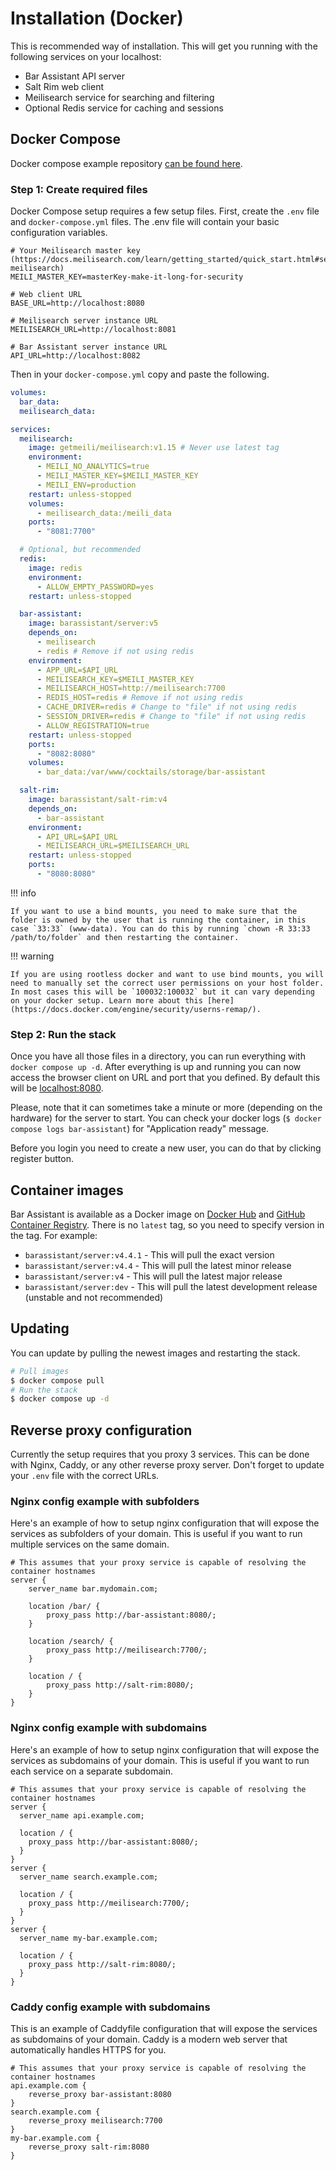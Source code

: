# Installation (Docker)

This is recommended way of installation. This will get you running with the following services on your localhost:

- Bar Assistant API server
- Salt Rim web client
- Meilisearch service for searching and filtering
- Optional Redis service for caching and sessions

## Docker Compose

Docker compose example repository [can be found here](https://github.com/bar-assistant/docker/).

### Step 1: Create required files

Docker Compose setup requires a few setup files. First, create the `.env` file and `docker-compose.yml` files. The .env file will contain your basic configuration variables.

```properties title=".env"
# Your Meilisearch master key (https://docs.meilisearch.com/learn/getting_started/quick_start.html#securing-meilisearch)
MEILI_MASTER_KEY=masterKey-make-it-long-for-security

# Web client URL
BASE_URL=http://localhost:8080

# Meilisearch server instance URL
MEILISEARCH_URL=http://localhost:8081

# Bar Assistant server instance URL
API_URL=http://localhost:8082
```

Then in your `docker-compose.yml` copy and paste the following.

```yaml title="docker-compose.yml"
volumes:
  bar_data:
  meilisearch_data:

services:
  meilisearch:
    image: getmeili/meilisearch:v1.15 # Never use latest tag
    environment:
      - MEILI_NO_ANALYTICS=true
      - MEILI_MASTER_KEY=$MEILI_MASTER_KEY
      - MEILI_ENV=production
    restart: unless-stopped
    volumes:
      - meilisearch_data:/meili_data
    ports:
      - "8081:7700"

  # Optional, but recommended
  redis:
    image: redis
    environment:
      - ALLOW_EMPTY_PASSWORD=yes
    restart: unless-stopped

  bar-assistant:
    image: barassistant/server:v5
    depends_on:
      - meilisearch
      - redis # Remove if not using redis
    environment:
      - APP_URL=$API_URL
      - MEILISEARCH_KEY=$MEILI_MASTER_KEY
      - MEILISEARCH_HOST=http://meilisearch:7700
      - REDIS_HOST=redis # Remove if not using redis
      - CACHE_DRIVER=redis # Change to "file" if not using redis
      - SESSION_DRIVER=redis # Change to "file" if not using redis
      - ALLOW_REGISTRATION=true
    restart: unless-stopped
    ports:
      - "8082:8080"
    volumes:
      - bar_data:/var/www/cocktails/storage/bar-assistant

  salt-rim:
    image: barassistant/salt-rim:v4
    depends_on:
      - bar-assistant
    environment:
      - API_URL=$API_URL
      - MEILISEARCH_URL=$MEILISEARCH_URL
    restart: unless-stopped
    ports:
      - "8080:8080"
```

!!! info

    If you want to use a bind mounts, you need to make sure that the folder is owned by the user that is running the container, in this case `33:33` (www-data). You can do this by running `chown -R 33:33 /path/to/folder` and then restarting the container.

!!! warning

    If you are using rootless docker and want to use bind mounts, you will need to manually set the correct user permissions on your host folder. In most cases this will be `100032:100032` but it can vary depending on your docker setup. Learn more about this [here](https://docs.docker.com/engine/security/userns-remap/).

### Step 2: Run the stack

Once you have all those files in a directory, you can run everything with `docker compose up -d`. After everything is up and running you can now access the browser client on URL and port that you defined. By default this will be [localhost:8080](http://localhost:8080).

Please, note that it can sometimes take a minute or more (depending on the hardware) for the server to start. You can check your docker logs (`$ docker compose logs bar-assistant`) for "Application ready" message.

Before you login you need to create a new user, you can do that by clicking register button.

## Container images

Bar Assistant is available as a Docker image on [Docker Hub](https://hub.docker.com/u/barassistant) and [GitHub Container Registry](https://github.com/karlomikus?tab=packages). There is no `latest` tag, so you need to specify version in the tag. For example:

- `barassistant/server:v4.4.1` - This will pull the exact version
- `barassistant/server:v4.4` - This will pull the latest minor release
- `barassistant/server:v4` - This will pull the latest major release
- `barassistant/server:dev` - This will pull the latest development release (unstable and not recommended)

## Updating

You can update by pulling the newest images and restarting the stack.

``` bash
# Pull images
$ docker compose pull
# Run the stack
$ docker compose up -d
```

## Reverse proxy configuration

Currently the setup requires that you proxy 3 services. This can be done with Nginx, Caddy, or any other reverse proxy server. Don't forget to update your `.env` file with the correct URLs.

### Nginx config example with subfolders

Here's an example of how to setup nginx configuration that will expose the services as subfolders of your domain. This is useful if you want to run multiple services on the same domain.

```nginx title="nginx.conf"
# This assumes that your proxy service is capable of resolving the container hostnames
server {
    server_name bar.mydomain.com;

    location /bar/ {
        proxy_pass http://bar-assistant:8080/;
    }

    location /search/ {
        proxy_pass http://meilisearch:7700/;
    }

    location / {
        proxy_pass http://salt-rim:8080/;
    }
}
```

### Nginx config example with subdomains

Here's an example of how to setup nginx configuration that will expose the services as subdomains of your domain. This is useful if you want to run each service on a separate subdomain.

```nginx title="nginx.conf"
# This assumes that your proxy service is capable of resolving the container hostnames
server {
  server_name api.example.com;

  location / {
    proxy_pass http://bar-assistant:8080/;
  }
}
server {
  server_name search.example.com;

  location / {
    proxy_pass http://meilisearch:7700/;
  }
}
server {
  server_name my-bar.example.com;

  location / {
    proxy_pass http://salt-rim:8080/;
  }
}
```

### Caddy config example with subdomains

This is an example of Caddyfile configuration that will expose the services as subdomains of your domain. Caddy is a modern web server that automatically handles HTTPS for you.

``` caddyfile title="Caddyfile"
# This assumes that your proxy service is capable of resolving the container hostnames
api.example.com {
    reverse_proxy bar-assistant:8080
}
search.example.com {
    reverse_proxy meilisearch:7700
}
my-bar.example.com {
    reverse_proxy salt-rim:8080
}
```
